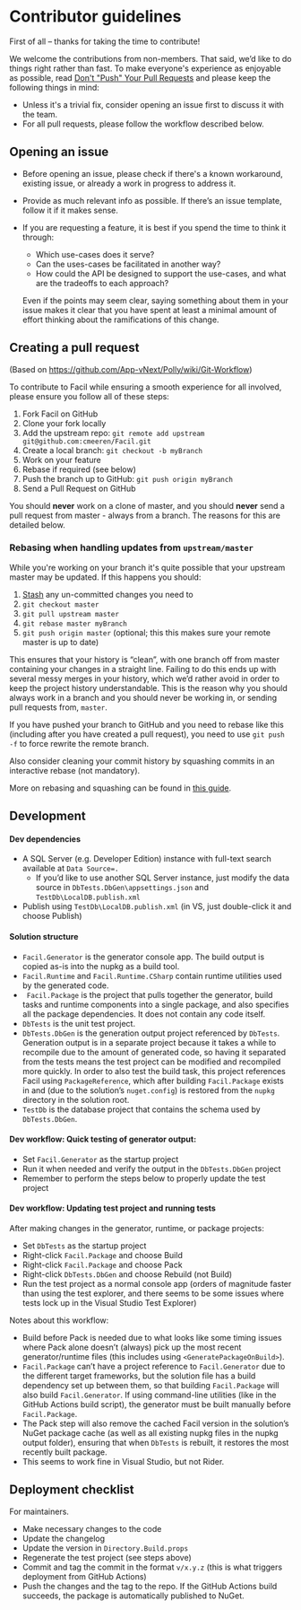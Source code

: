 Contributor guidelines
======================

First of all – thanks for taking the time to contribute!

We welcome the contributions from non-members. That said, we’d like to do things right rather than fast. To make
everyone's experience as enjoyable as possible,
read [Don't "Push" Your Pull Requests](https://www.igvita.com/2011/12/19/dont-push-your-pull-requests/) and please keep
the following things in mind:

- Unless it's a trivial fix, consider opening an issue first to discuss it with the team.
- For all pull requests, please follow the workflow described below.

Opening an issue
----------------

- Before opening an issue, please check if there's a known workaround, existing issue, or already a work in progress to
  address it.

- Provide as much relevant info as possible. If there’s an issue template, follow it if it makes sense.

- If you are requesting a feature, it is best if you spend the time to think it through:

  - Which use-cases does it serve?
  - Can the uses-cases be facilitated in another way?
  - How could the API be designed to support the use-cases, and what are the tradeoffs to each approach?

  Even if the points may seem clear, saying something about them in your issue makes it clear that you have spent at
  least a minimal amount of effort thinking about the ramifications of this change.

Creating a pull request
-----------------------

(Based on https://github.com/App-vNext/Polly/wiki/Git-Workflow)

To contribute to Facil while ensuring a smooth experience for all involved, please ensure you follow all of these steps:

1. Fork Facil on GitHub
2. Clone your fork locally
3. Add the upstream repo: `git remote add upstream git@github.com:cmeeren/Facil.git`
4. Create a local branch: `git checkout -b myBranch`
5. Work on your feature
6. Rebase if required (see below)
7. Push the branch up to GitHub: `git push origin myBranch`
8. Send a Pull Request on GitHub

You should **never** work on a clone of master, and you should **never** send a pull request from master - always from a
branch. The reasons for this are detailed below.

### Rebasing when handling updates from `upstream/master`

While you're working on your branch it's quite possible that your upstream master may be updated. If this happens you
should:

1. [Stash](https://git-scm.com/book/en/v2/Git-Tools-Stashing-and-Cleaning) any un-committed changes you need to
2. `git checkout master`
3. `git pull upstream master`
4. `git rebase master myBranch`
5. `git push origin master` (optional; this this makes sure your remote master is up to date)

This ensures that your history is “clean”, with one branch off from master containing your changes in a straight line.
Failing to do this ends up with several messy merges in your history, which we’d rather avoid in order to keep the
project history understandable. This is the reason why you should always work in a branch and you should never be
working in, or sending pull requests from, `master`.

If you have pushed your branch to GitHub and you need to rebase like this (including after you have created a pull
request), you need to use `git push -f` to force rewrite the remote branch.

Also consider cleaning your commit history by squashing commits in an interactive rebase (not mandatory).

More on rebasing and squashing can be found
in [this guide](https://robots.thoughtbot.com/git-interactive-rebase-squash-amend-rewriting-history).

Development
-----------

#### Dev dependencies

* A SQL Server (e.g. Developer Edition) instance with full-text search available at `Data Source=.`
  * If you’d like to use another SQL Server instance, just modify the data source in `DbTests.DbGen\appsettings.json`
    and `TestDb\LocalDB.publish.xml`
* Publish using `TestDb\LocalDB.publish.xml` (in VS, just double-click it and choose Publish)

#### Solution structure

* `Facil.Generator` is the generator console app. The build output is copied as-is into the nupkg as a build tool.
* `Facil.Runtime` and `Facil.Runtime.CSharp` contain runtime utilities used by the generated code.
* ` Facil.Package` is the project that pulls together the generator, build tasks and runtime components into a single
  package, and also specifies all the package dependencies. It does not contain any code itself.
* `DbTests` is the unit test project.
* `DbTests.DbGen` is the generation output project referenced by `DbTests`. Generation output is in a separate project
  because it takes a while to recompile due to the amount of generated code, so having it separated from the tests means
  the test project can be modified and recompiled more quickly. In order to also test the build task, this project
  references Facil using `PackageReference`, which after building `Facil.Package` exists in and (due to the
  solution’s `nuget.config`) is restored from the `nupkg` directory in the solution root.
* `TestDb` is the database project that contains the schema used by `DbTests.DbGen`.

#### Dev workflow: Quick testing of generator output:

* Set `Facil.Generator` as the startup project
* Run it when needed and verify the output in the `DbTests.DbGen` project
* Remember to perform the steps below to properly update the test project

#### Dev workflow: Updating test project and running tests

After making changes in the generator, runtime, or package projects:

* Set `DbTests` as the startup project
* Right-click `Facil.Package` and choose Build
* Right-click `Facil.Package` and choose Pack
* Right-click `DbTests.DbGen` and choose Rebuild (not Build)
* Run the test project as a normal console app (orders of magnitude faster than using the test explorer, and there seems
  to be some issues where tests lock up in the Visual Studio Test Explorer)

Notes about this workflow:

* Build before Pack is needed due to what looks like some timing issues where Pack alone doesn’t (always) pick up the
  most recent generator/runtime files (this includes using `<GeneratePackageOnBuild>`).
* `Facil.Package` can’t have a project reference to `Facil.Generator` due to the different target frameworks, but the
  solution file has a build dependency set up between them, so that building `Facil.Package` will also
  build `Facil.Generator`. If using command-line utilities (like in the GitHub Actions build script), the generator must
  be built manually before `Facil.Package`.
* The Pack step will also remove the cached Facil version in the solution’s NuGet package cache (as well as all existing
  nupkg files in the nupkg output folder), ensuring that when `DbTests` is rebuilt, it restores the most recently built
  package.
* This seems to work fine in Visual Studio, but not Rider.

## Deployment checklist

For maintainers.

* Make necessary changes to the code
* Update the changelog
* Update the version in `Directory.Build.props`
* Regenerate the test project (see steps above)
* Commit and tag the commit in the format `v/x.y.z` (this is what triggers deployment from GitHub Actions)
* Push the changes and the tag to the repo. If the GitHub Actions build succeeds, the package is automatically published
  to NuGet.
